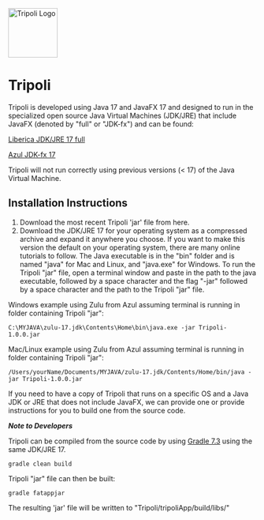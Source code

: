 <img src="https://github.com/CIRDLES/cirdles.github.com/blob/master/assets/icons/Tripoli2009.png" alt="Tripoli Logo" width="100">

Tripoli
==========

Tripoli is developed using Java 17 and JavaFX 17 and designed to run in the specialized open source Java Virtual Machines (JDK/JRE) that include JavaFX (denoted by "full" or "JDK-fx") and can be found:

[Liberica JDK/JRE 17 full](https://bell-sw.com/pages/downloads/#/java-17-lts%20/%20current)

[Azul JDK-fx 17 ](https://www.azul.com/downloads/?package=jdk-fx#download-openjdk)

Tripoli will not run correctly using previous versions (< 17) of the Java Virtual Machine.

Installation Instructions
------------
1) Download the most recent Tripoli 'jar' file from here.
2) Download the JDK/JRE 17 for your operating system as a compressed archive and expand it anywhere you choose.  If you want to make this version the default on your operating system, there are many online tutorials to follow. The Java executable is in the "bin" folder and is named "java"  for Mac and Linux, and "java.exe" for Windows.  To run the Tripoli "jar" file, open a terminal window and paste in the path to the java executable, followed by a space character and the flag "-jar" followed by a space character and the path to the Tripoli "jar" file.

Windows example using Zulu from Azul assuming terminal is running in folder containing Tripoli "jar":
```text
C:\MYJAVA\zulu-17.jdk\Contents\Home\bin\java.exe -jar Tripoli-1.0.0.jar
```
Mac/Linux example using Zulu from Azul assuming terminal is running in folder containing Tripoli "jar":
```text
/Users/yourName/Documents/MYJAVA/zulu-17.jdk/Contents/Home/bin/java -jar Tripoli-1.0.0.jar
```
If you need to have a copy of Tripoli that runs on a specific OS and a Java JDK or JRE that does not include JavaFX, we can provide one or provide instructions for you to build one from the source code.

***Note to Developers***

Tripoli can be compiled from the source code by using [Gradle 7.3](https://gradle.org/releases/) using the same JDK/JRE 17.
```text
gradle clean build 
```
Tripoli "jar" file can then be built:
```text
gradle fatappjar
```
The resulting 'jar' file will be written to "Tripoli/tripoliApp/build/libs/"